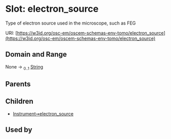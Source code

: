 
# Slot: electron_source

Type of electron source used in the microscope, such as FEG

URI: [https://w3id.org/osc-em/oscem-schemas-env-tomo/electron_source](https://w3id.org/osc-em/oscem-schemas-env-tomo/electron_source)


## Domain and Range

None &#8594;  <sub>0..1</sub> [String](types/String.md)

## Parents


## Children

 *  [Instrument➞electron_source](Instrument_electron_source.md)

## Used by

